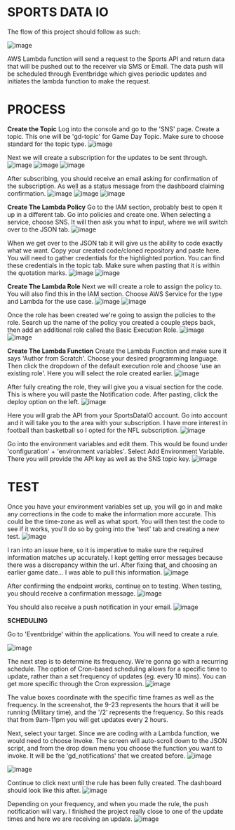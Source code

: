# SPORTS DATA IO

The flow of this project should follow as such: 

![image](https://github.com/user-attachments/assets/3267c1ed-8c96-498a-9ee6-689dd5b44d81)

AWS Lambda function will send a request to the Sports API and return data that will be pushed out to the receiver via SMS or Email. 
The data push will be scheduled through Eventbridge which gives periodic updates and initiates the lambda function to make the request. 

# PROCESS 

**Create the Topic**
Log into the console and go to the 'SNS' page. Create a topic. This one will be 'gd-topic' for Game Day Topic. Make sure to choose standard for the topic type.
![image](https://github.com/user-attachments/assets/ae1f77f1-3efe-4976-9ed5-71a1e9ad5f2c)
 
Next we will create a subscription for the updates to be sent through. 
![image](https://github.com/user-attachments/assets/ac778cd3-55b1-498f-8d36-b0aafec4e357)
![image](https://github.com/user-attachments/assets/1625be27-68c5-4361-a92b-8f1b75d40eda)
![image](https://github.com/user-attachments/assets/156c3a80-7a93-4808-af66-0bef42a87f6d)

After subscribing, you should receive an email asking for confirmation of the subscription. As well as a status message from the dashboard claiming confirmation. 
![image](https://github.com/user-attachments/assets/fb7dd480-6d3c-4f18-8fcd-9678620707e6)
![image](https://github.com/user-attachments/assets/e7649218-2a10-4316-8186-a9efa3963cc5)
![image](https://github.com/user-attachments/assets/1e045556-e0d3-4a6e-930b-f705b8f9efc4)


**Create The Lambda Policy**
Go to the IAM section, probably best to open it up in a different tab. Go into policies and create one. When selecting a service, choose SNS. It will then ask you what to input, where we will switch over to the JSON tab. 
![image](https://github.com/user-attachments/assets/88dd1c36-f722-4aab-9b5d-47c7a624a2c2)

When we get over to the JSON tab it will give us the ability to code exactly what we want. Copy your created code/cloned repository and paste here. You will need to gather credentials for the highlighted portion. You can find these credentials in the topic tab. Make sure when pasting that it is within the quotation marks. 
![image](https://github.com/user-attachments/assets/9c39aa3b-37e1-459f-ab3e-bf4a560ce472)
![image](https://github.com/user-attachments/assets/a577e7d4-d354-40c6-b416-5e9130f377f7)

**Create The Lambda Role** 
Next we will create a role to assign the policy to. You will also find this in the IAM section. Choose AWS Service for the type and Lambda for the use case. 
![image](https://github.com/user-attachments/assets/338b85f7-1a4f-4538-b7c1-9c7fc5d28daa)
![image](https://github.com/user-attachments/assets/c65ba210-6daf-489d-b64a-1fbf69f2d214)

Once the role has been created we're going to assign the policies to the role. Search up the name of the policy you created a couple steps back, then add an additional role called the Basic Execution Role. 
![image](https://github.com/user-attachments/assets/3982ff5a-7f58-43b9-810e-ec8f44e79c97)
![image](https://github.com/user-attachments/assets/0ce14e7f-26f9-4ef1-a200-37f62629a372)

**Create The Lambda Function**
Create the Lambda Function and make sure it says 'Author from Scratch'. Choose your desired programming language. Then click the dropdown of the default execution role and choose 'use an existing role'. Here you will select the role created earlier. 
![image](https://github.com/user-attachments/assets/811411cf-d302-47c1-8025-0a16acf16f2d)

After fully creating the role, they will give you a visual section for the code. This is where you will paste the Notification code. After pasting, click the deploy option on the left. 
![image](https://github.com/user-attachments/assets/62601eaf-b0af-4d15-8240-c7d51fd37a5f)

Here you will grab the API from your SportsDataIO account. Go into account and it will take you to the area with your subscription. I have more interest in football than basketball so I opted for the NFL subscription. 
![image](https://github.com/user-attachments/assets/577acd6f-aea8-488a-8c47-58a9e7749cb9)

Go into the environment variables and edit them. This would be found under 'configuration' + 'environment variables'. Select Add Environment Variable. There you will provide the API key as well as the SNS topic key. 
![image](https://github.com/user-attachments/assets/3ae384a7-8cd3-47df-b688-8e932481f877)

# TEST

Once you have your environment variables set up, you will go in and make any corrections in the code to make the information more accurate. This could be the time-zone as well as what sport. You will then test the code to see if it works, you'll do so by going into the 'test' tab and creating a new test. 
![image](https://github.com/user-attachments/assets/c68c73c8-2edf-42ad-8db6-966452fd5968)

I ran into an issue here, so it is imperative to make sure the required information matches up accurately. I kept getting error messages because there was a discrepancy within the url. After fixing that, and choosing an earlier game date... I was able to pull this information. 
![image](https://github.com/user-attachments/assets/0b72a47a-1dd7-4f6e-b816-b87034d7e355)


After confirming the endpoint works, continue on to testing. When testing, you should receive a confirmation message. 
![image](https://github.com/user-attachments/assets/3a42e04d-8c69-46bc-a2fc-8699dff1219c)

You should also receive a push notification in your email. 
![image](https://github.com/user-attachments/assets/c1a65357-f51c-47ce-9130-c8453797c8c4)

**SCHEDULING**

Go to 'Eventbridge' within the applications. You will need to create a rule. 

![image](https://github.com/user-attachments/assets/a83aaa2b-9473-45a5-a14a-7ae32a32d3a3)

The next step is to determine its frequency. We're gonna go with a recurring schedule. The option of Cron-based scheduling allows for a specific time to update, rather than a set frequency of updates (eg. every 10 mins). You can get more specific through the Cron expression. 
![image](https://github.com/user-attachments/assets/c16a2557-a51a-453b-a1ee-a2a7581a5436)


The value boxes coordinate with the specific time frames as well as the frequency. In the screenshot, the 9-23 represents the hours that it will be running (Military time), and the '/2' represents the frequency. So this reads that from 9am-11pm you will get updates every 2 hours. 

Next, select your target. Since we are coding with a Lambda function, we would need to choose Invoke. The screen will auto-scroll down to the JSON script, and from the drop down menu you choose the function you want to invoke. It will be the 'gd_notifications' that we created before. 
![image](https://github.com/user-attachments/assets/241a5154-5544-4c1a-b59d-e67d4c579788)

![image](https://github.com/user-attachments/assets/5cce86f3-f54f-4ddc-8442-ac287f87075d)

Continue to click next until the rule has been fully created. The dashboard should look like this after. 
![image](https://github.com/user-attachments/assets/392bec3d-fd44-4adf-86e2-959c9c209425)

Depending on your frequency, and when you made the rule, the push notification will vary. I finished the project really close to one of the update times and here we are receiving an update.
![image](https://github.com/user-attachments/assets/2dbca1f7-ac00-4109-8200-501062bdcdef)
